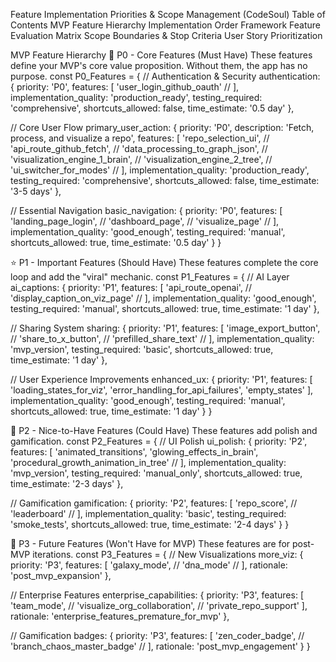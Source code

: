 Feature Implementation Priorities & Scope Management (CodeSoul)
Table of Contents
MVP Feature Hierarchy
Implementation Order Framework
Feature Evaluation Matrix
Scope Boundaries & Stop Criteria
User Story Prioritization

MVP Feature Hierarchy
🎯 P0 - Core Features (Must Have)
These features define your MVP's core value proposition. Without them, the app has no purpose.
const P0_Features = {
  // Authentication & Security
  authentication: {
    priority: 'P0',
    features: [
      'user_login_github_oauth' //
    ],
    implementation_quality: 'production_ready',
    testing_required: 'comprehensive',
    shortcuts_allowed: false,
    time_estimate: '0.5 day'
  },

  // Core User Flow
  primary_user_action: {
    priority: 'P0',
    description: 'Fetch, process, and visualize a repo',
    features: [
      'repo_selection_ui', //
      'api_route_github_fetch', //
      'data_processing_to_graph_json', //
      'visualization_engine_1_brain', //
      'visualization_engine_2_tree', //
      'ui_switcher_for_modes' //
    ],
    implementation_quality: 'production_ready',
    testing_required: 'comprehensive',
    shortcuts_allowed: false,
    time_estimate: '3-5 days'
  },
  
  // Essential Navigation
  basic_navigation: {
    priority: 'P0',
    features: [
      'landing_page_login', //
      'dashboard_page', //
      'visualize_page' //
    ],
    implementation_quality: 'good_enough',
    testing_required: 'manual',
    shortcuts_allowed: true,
    time_estimate: '0.5 day'
  }
}

⭐ P1 - Important Features (Should Have)
These features complete the core loop and add the "viral" mechanic.
const P1_Features = {
  // AI Layer
  ai_captions: {
    priority: 'P1',
    features: [
      'api_route_openai', //
      'display_caption_on_viz_page' //
    ],
    implementation_quality: 'good_enough',
    testing_required: 'manual',
    shortcuts_allowed: true,
    time_estimate: '1 day'
  },

  // Sharing System
  sharing: {
    priority: 'P1',
    features: [
      'image_export_button', //
      'share_to_x_button', //
      'prefilled_share_text' //
    ],
    implementation_quality: 'mvp_version',
    testing_required: 'basic',
    shortcuts_allowed: true,
    time_estimate: '1 day'
  },
  
  // User Experience Improvements
  enhanced_ux: {
    priority: 'P1',
    features: [
      'loading_states_for_viz',
      'error_handling_for_api_failures',
      'empty_states'
    ],
    implementation_quality: 'good_enough',
    testing_required: 'manual',
    shortcuts_allowed: true,
    time_estimate: '1 day'
  }
}

🎨 P2 - Nice-to-Have Features (Could Have)
These features add polish and gamification.
const P2_Features = {
  // UI Polish
  ui_polish: {
    priority: 'P2',
    features: [
      'animated_transitions',
      'glowing_effects_in_brain',
      'procedural_growth_animation_in_tree' //
    ],
    implementation_quality: 'mvp_version',
    testing_required: 'manual_only',
    shortcuts_allowed: true,
    time_estimate: '2-3 days'
  },

  // Gamification
  gamification: {
    priority: 'P2',
    features: [
      'repo_score', //
      'leaderboard' //
    ],
    implementation_quality: 'basic',
    testing_required: 'smoke_tests',
    shortcuts_allowed: true,
    time_estimate: '2-4 days'
  }
}

🔮 P3 - Future Features (Won't Have for MVP)
These features are for post-MVP iterations.
const P3_Features = {
  // New Visualizations
  more_viz: {
    priority: 'P3',
    features: [
      'galaxy_mode', //
      'dna_mode' //
    ],
    rationale: 'post_mvp_expansion'
  },

  // Enterprise Features
  enterprise_capabilities: {
    priority: 'P3',
    features: [
      'team_mode', //
      'visualize_org_collaboration', //
      'private_repo_support'
    ],
    rationale: 'enterprise_features_premature_for_mvp'
  },
  
  // Gamification
  badges: {
    priority: 'P3',
    features: [
        'zen_coder_badge', //
        'branch_chaos_master_badge' //
    ],
    rationale: 'post_mvp_engagement'
  }
}